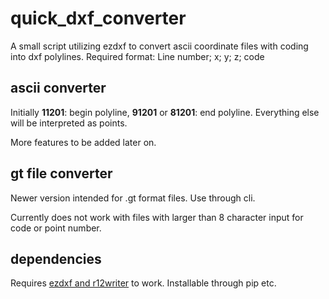 # quick_dxf_converter
A small script utilizing ezdxf to convert ascii coordinate files with coding into dxf polylines.
Required format: Line number; x; y; z; code

## ascii converter
Initially **11201**: begin polyline, **91201** or **81201**: end polyline. Everything else will be interpreted as points.

More features to be added later on.

## gt file converter
Newer version intended for .gt format files. Use through cli. 

Currently does not work with files with larger than 8 character input for code or point number.

## dependencies
Requires [ezdxf and r12writer](https://github.com/mozman/ezdxf) to work. Installable through pip etc.
